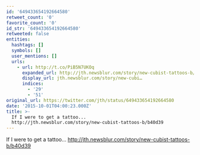```yaml
---
id: '649433654192664580'
retweet_count: '0'
favorite_count: '0'
id_str: '649433654192664580'
retweeted: false
entities:
  hashtags: []
  symbols: []
  user_mentions: []
  urls:
    - url: http://t.co/PiB5N7UKOq
      expanded_url: http://jth.newsblur.com/story/new-cubist-tattoos-b/b40d39
      display_url: jth.newsblur.com/story/new-cubi…
      indices:
        - '29'
        - '51'
original_url: https://twitter.com/jth/status/649433654192664580
date: '2015-10-01T04:00:23.000Z'
title: >-
  If I were to get a tattoo...
  http://jth.newsblur.com/story/new-cubist-tattoos-b/b40d39
---
```


If I were to get a tattoo... http://jth.newsblur.com/story/new-cubist-tattoos-b/b40d39
